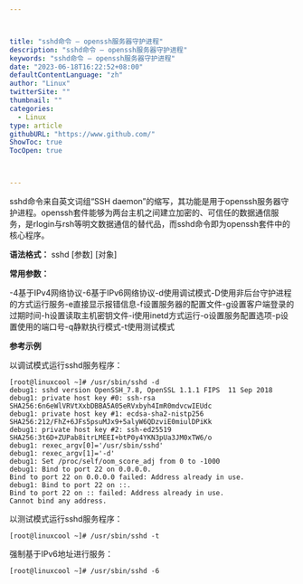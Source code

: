 ```yaml
---



title: "sshd命令 – openssh服务器守护进程"
description: "sshd命令 – openssh服务器守护进程"
keywords: "sshd命令 – openssh服务器守护进程"
date: "2023-06-18T16:22:52+08:00"
defaultContentLanguage: "zh"
author: "Linux"
twitterSite: ""
thumbnail: ""
categories:
  - Linux
type: article
githubURL: "https://www.github.com/"
ShowToc: true
TocOpen: true



---
```


sshd命令来自英文词组“SSH daemon”的缩写，其功能是用于openssh服务器守护进程。openssh套件能够为两台主机之间建立加密的、可信任的数据通信服务，是rlogin与rsh等明文数据通信的替代品，而sshd命令即为openssh套件中的核心程序。

**语法格式：** sshd [参数] [对象]

**常用参数：**

-4基于IPv4网络协议-6基于IPv6网络协议-d使用调试模式-D使用非后台守护进程的方式运行服务-e直接显示报错信息-f设置服务器的配置文件-g设置客户端登录的过期时间-h设置读取主机密钥文件-i使用inetd方式运行-o设置服务配置选项-p设置使用的端口号-q静默执行模式-t使用测试模式

**参考示例**

以调试模式运行sshd服务程序：

```
[root@linuxcool ~]# /usr/sbin/sshd -d
debug1: sshd version OpenSSH_7.8, OpenSSL 1.1.1 FIPS  11 Sep 2018
debug1: private host key #0: ssh-rsa SHA256:6n6eWlVRVtXxbDBBA5A05eRVxbyh4ImR0mdvcwIEUdc
debug1: private host key #1: ecdsa-sha2-nistp256 SHA256:212/FhZ+6JFs5psuMJx9+5alyW6QDzviE0miulDPiKk
debug1: private host key #2: ssh-ed25519 SHA256:3t6D+ZUPab8itrLMEEI+btP0y4YKN3pUa3JM0xTW6/o
debug1: rexec_argv[0]='/usr/sbin/sshd'
debug1: rexec_argv[1]='-d'
debug1: Set /proc/self/oom_score_adj from 0 to -1000
debug1: Bind to port 22 on 0.0.0.0.
Bind to port 22 on 0.0.0.0 failed: Address already in use.
debug1: Bind to port 22 on ::.
Bind to port 22 on :: failed: Address already in use.
Cannot bind any address.
```

以测试模式运行sshd服务程序：

```
[root@linuxcool ~]# /usr/sbin/sshd -t
```

强制基于IPv6地址进行服务：

```
[root@linuxcool ~]# /usr/sbin/sshd -6
```